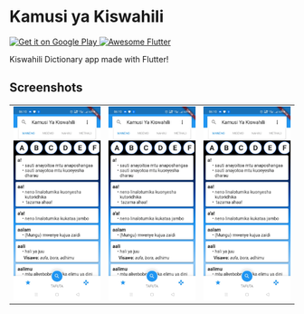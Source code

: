 # Kamusi ya Kiswahili

<a href='https://play.google.com/store/apps/details?id=com.kazibora.kamusi'>
  <img alt='Get it on Google Play' src='https://play.google.com/intl/en_us/badges/images/generic/en_badge_web_generic.png' width='200'/>
</a>

<a href="https://github.com/Solido/awesome-flutter#components">
   <img alt="Awesome Flutter" src="https://img.shields.io/badge/Awesome-Flutter-blue.svg?longCache=true&style=flat-square" />
</a>

Kiswahili Dictionary app made with Flutter!

## Screenshots
<table>
  <tr>
    <td><img src="screenshots/screenshot_1.jpg" width="240px" /></td>
    <td><img src="screenshots/screenshot_1.jpg" width="240px" /></td>
    <td><img src="screenshots/screenshot_1.jpg" width="240px" /></td>
  </tr>
</table>
